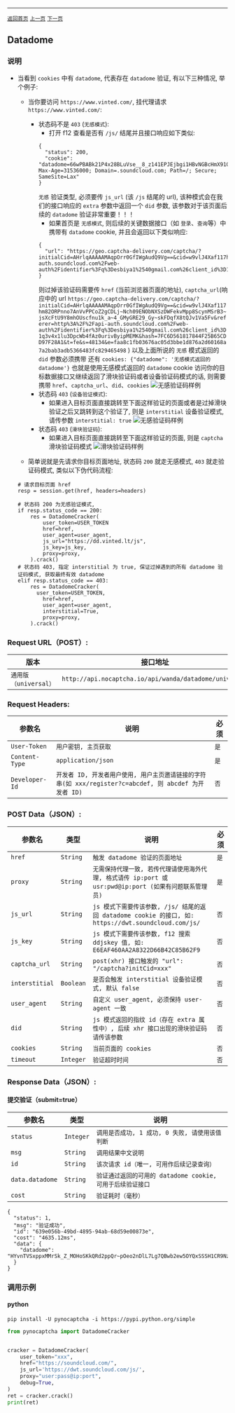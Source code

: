 ------

[`返回首页`](../README.md)    [`上一页`](kasada.md)    [`下一页`](shape.md)

## Datadome

### 说明
* 当看到 `cookies` 中有 `datadome`, 代表存在 `datadome` 验证, 有以下三种情况, 举个例子:
  * 当你要访问 `https://www.vinted.com/`, 挂代理请求 `https://www.vinted.com/`:
    * 状态码不是 `403` (`无感模式`): 
      * 打开 f12 查看是否有 `/js/` 结尾并且接口响应如下类似:
      ```
      {
        "status": 200,
        "cookie": "datadome=66wPBABk21P4x28BLuVse__8_z141EPJEjbgi1HBvNGBcHmX91OT1Z9Z63G4x_suPlRPQ_tgwljYmI5mWxpmkMJ3pKrcnAVKHZs2ymS_2O4nM5wEblvP~~nK3orSol0W; Max-Age=31536000; Domain=.soundcloud.com; Path=/; Secure; SameSite=Lax"
      }
      ```
      `无感` 验证类型, 必须要传 `js_url` (该 `/js` 结尾的 url), 该种模式会在我们的接口响应的 `extra` 参数中返回一个 `did` 参数, 该参数对于该页面后续的 `datadome` 验证非常重要！！！
      * 如果首页是 `无感模式`, 则后续的关键数据接口（如 `登录`、`查询`等）中携带有 `datadome` cookie, 并且会返回以下类似响应:
      ```
      {
        "url": "https://geo.captcha-delivery.com/captcha/?initialCid=AHrlqAAAAAMAqpOrr0GfIWgAudQ9Vg==&cid=w9vlJ4Xaf117hm82ORPnno7AnVvPPCoZ2gCDLj~Nch09ENObNXSzDWFekvMpp8ScynMSrB3~jsXcFtU9Y8mhOUscfnu1k_a~4_GMyGRE29_Gy~skFDqfX8tQJv1Va5Fv&referer=http%3A%2F%2Fapi-auth.soundcloud.com%2Fweb-auth%2Fidentifier%3Fq%3Desbiya1%2540gmail.com%26client_id%3D1q3v4x1lu3DpcWb4fAz0urivByipMEMK&hash=7FC6D561817844F25B65CDD97F28A1&t=fe&s=48134&e=faa8c1fb03676ac05d3bbe1d876a2d60168a7a2bab3adb5366483fc829465498"
      }
      ```
      则过掉该验证码需要传 `href` (当前浏览器页面的地址), `captcha_url`(响应中的 url `https://geo.captcha-delivery.com/captcha/?initialCid=AHrlqAAAAAMAqpOrr0GfIWgAudQ9Vg==&cid=w9vlJ4Xaf117hm82ORPnno7AnVvPPCoZ2gCDLj~Nch09ENObNXSzDWFekvMpp8ScynMSrB3~jsXcFtU9Y8mhOUscfnu1k_a~4_GMyGRE29_Gy~skFDqfX8tQJv1Va5Fv&referer=http%3A%2F%2Fapi-auth.soundcloud.com%2Fweb-auth%2Fidentifier%3Fq%3Desbiya1%2540gmail.com%26client_id%3D1q3v4x1lu3DpcWb4fAz0urivByipMEMK&hash=7FC6D561817844F25B65CDD97F28A1&t=fe&s=48134&e=faa8c1fb03676ac05d3bbe1d876a2d60168a7a2bab3adb5366483fc829465498` )
      以及上面所说的 `无感` 模式返回的 `did` 参数必须携带
      还有 `cookies: {"datadome": '无感模式返回的 datadome'}`
      也就是使用无感模式返回的 `datadome` cookie 访问你的目标数据接口又继续返回了滑块验证码或者设备验证码模式的话, 则需要携带 `href`、`captcha_url`、`did`、`cookies`
    ![无感验证码样例](/images/datadome/js.png)
    * 状态码 `403` (`设备验证模式`): 
      * 如果进入目标页面直接跳转至下面这样验证的页面或者是过掉滑块验证之后又跳转到这个验证了, 则是 `interstitial` 设备验证模式, 请传参数 `interstitial: true`
    ![无感验证码样例](/images/datadome/interstitial.png)
    * 状态码 `403` (`滑块验证码`):
      * 如果进入目标页面直接跳转至下面这样验证的页面, 则是 `captcha` 滑块验证码模式
    ![滑块验证码样例](/images/datadome/captcha.png)

  * 简单说就是先请求你目标页面地址, 状态码 `200` 就走无感模式, `403` 就走验证码模式, 类似以下伪代码流程:

  ```
  # 请求目标页面 href
  resp = session.get(href, headers=headers)
  
  # 状态码 200 为无感验证模式, 
  if resp.status_code == 200:
      res = DatadomeCracker(
          user_token=USER_TOKEN
          href=href,
          user_agent=user_agent,
          js_url="https://dd.vinted.lt/js",
          js_key=js_key,
          proxy=proxy,
      ).crack()
  # 状态码 403, 指定 interstitial 为 true, 保证过掉遇到的所有 datadome 验证码模式, 获取最终有效 datadome
  elif resp.status_code == 403:
      res = DatadomeCracker(
        user_token=USER_TOKEN,
          href=href,
          user_agent=user_agent,
          interstitial=True,
          proxy=proxy,
      ).crack()
  ```

### Request URL（POST）:

| 版本               | 接口地址                                                    |
|------------------|---------------------------------------------------------|
| `通用版（universal）` | `http://api.nocaptcha.io/api/wanda/datadome/universal` |

### Request Headers:

| 参数名            | 说明                 | 必须  |
|----------------|--------------------|-----|
| `User-Token`   | `用户密钥, 主页获取`       | `是` |
| `Content-Type` | `application/json` | `是` |
| `Developer-Id` | `开发者 ID, 开发者用户使用, 用户主页邀请链接的字符串(如 xxx/register?c=abcdef, 则 abcdef 为开发者 ID)`           | `否` |

### POST Data（JSON）:

| 参数名          | 类型        | 说明                                                                                                                                                             | 必须  |
|--------------|-----------|-----------------------------|-----|
| `href`    | `String`  | `触发 datadome 验证的页面地址`    | `是` |
| `proxy`    | `String`  | `无需保持代理一致, 若传代理请使用海外代理, 格式请传 ip:port 或 usr:pwd@ip:port (如果有问题联系管理员)` | `是` |
| `js_url`    | `String`  | `js 模式下需要传该参数, /js/ 结尾的返回 datadome cookie 的接口, 如: https://dwt.soundcloud.com/js/`    | `否` |
| `js_key`    | `String`  | `js 模式下需要传该参数, f12 搜索 ddjskey 值, 如: E6EAF460AA2A8322D66B42C85B62F9`    | `否` |
| `captcha_url`    | `String`  | `post(xhr) 接口触发的 "url": "/captcha?initCid=xxx"`    | `否` |
| `interstitial`    | `Boolean`  | `是否会触发 interstitial 设备验证模式, 默认 false`    | `否` |
| `user_agent` | `String`  | `自定义 user_agent, 必须保持 user-agent 一致`       | `否` |
| `did` | `String`  | `js 模式返回的指纹 id（存在 extra 属性中）, 后续 xhr 接口出现的滑块验证码请传该参数`       | `否` |
| `cookies` | `String`  | `当前页面的 cookies`       | `否` |
| `timeout` | `Integer`  | `验证超时时间`       | `否` |

### Response Data（JSON）:

#### 提交验证（submit=true）

| 参数名            | 类型        | 说明                            |
|----------------|-----------|-------------------------------|
| `status`       | `Integer` | `调用是否成功, 1 成功, 0 失败, 请使用该值判断` |
| `msg`          | `String`  | `调用结果中文说明`                    |
| `id`           | `String`  | `该次请求 id（唯一, 可用作后续记录查询）`      |
| `data.datadome`   | `String`  | `验证通过返回的可用的 datadome cookie, 可用于后续验证接口`    |
| `cost`         | `String`  | `验证耗时（毫秒）`                    |

```
{
  "status": 1,
  "msg": "验证成功",
  "id": "639e056b-49bd-4895-94ab-68d59e00873e",
  "cost": "4635.12ms",
  "data": {
    "datadome": "HYvnTVSxppxMMrSk_Z_MOHoSKkQRd2ppQr~pOeo2nDlL7Lg7QBwb2ew5OYQxSSSH1CR9NzO78A25KHM7kLV6OydtvwvJZ773Jil1mPC7ZoFSQQDrDYVeHZtjq_BWUai6"
  }
}
```

### 调用示例

#### python

```shell
pip install -U pynocaptcha -i https://pypi.python.org/simple
```

```python
from pynocaptcha import DatadomeCracker


cracker = DatadomeCracker(
    user_token="xxx",
    href="https://soundcloud.com/",
    js_url='https://dwt.soundcloud.com/js/',
    proxy="user:pass@ip:port",
    debug=True,
)
ret = cracker.crack()
print(ret)
```
